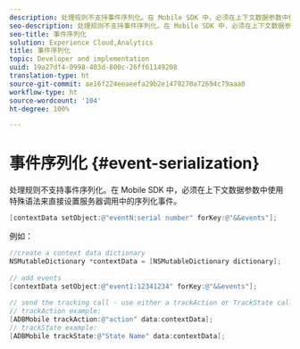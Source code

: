 ```yaml
---
description: 处理规则不支持事件序列化。在 Mobile SDK 中，必须在上下文数据参数中使用特殊语法来直接设置服务器调用中的序列化事件。
seo-description: 处理规则不支持事件序列化。在 Mobile SDK 中，必须在上下文数据参数中使用特殊语法来直接设置服务器调用中的序列化事件。
seo-title: 事件序列化
solution: Experience Cloud,Analytics
title: 事件序列化
topic: Developer and implementation
uuid: 19a27df4-0998-403d-800c-26ff61149208
translation-type: ht
source-git-commit: ae16f224eeaeefa29b2e1479270a72694c79aaa0
workflow-type: ht
source-wordcount: '104'
ht-degree: 100%

---
```



# 事件序列化 {#event-serialization}

处理规则不支持事件序列化。在 Mobile SDK 中，必须在上下文数据参数中使用特殊语法来直接设置服务器调用中的序列化事件。

```objective-c
[contextData setObject:@"eventN:serial number" forKey:@"&&events"];
```

例如：

```objective-c
//create a context data dictionary 
NSMutableDictionary *contextData = [NSMutableDictionary dictionary]; 
 
// add events 
[contextData setObject:@"event1:12341234" forKey:@"&&events"]; 
 
// send the tracking call - use either a trackAction or TrackState call. 
// trackAction example: 
[ADBMobile trackAction:@"action" data:contextData]; 
// trackState example: 
[ADBMobile trackState:@"State Name" data:contextData]; 
```

